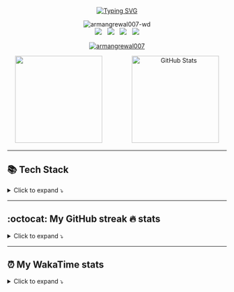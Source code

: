 <!--
**ArmanGrewal007/ArmanGrewal007** is a ✨ _special_ ✨ repository because its `README.md` (this file) appears on your GitHub profile.

Here are some ideas to get you started:

- 🔭 I’m currently working on ...
- 🌱 I’m currently learning ...
- 👯 I’m looking to collaborate on ...
- 🤔 I’m looking for help with ...
- 💬 Ask me about ...
- 📫 How to reach me: ...
- 😄 Pronouns: ...
- ⚡ Fun fact: ...
-->


<!-- ***WANDERING IN MY METAPHYSICAL REALM...🚶‍♂️*** -->


<!-- Typing - https://github.com/DenverCoder1/readme-typing-svg 
      DEMO site - https://readme-typing-svg.demolab.com/demo/ -->
<p align="center">
<a href="https://git.io/typing-svg"><img src="https://readme-typing-svg.demolab.com?font=Fira+Code&pause=1000&color=F7A30F&center=true&vCenter=true&random=false&width=435&lines=Hi+there!;+%E0%A8%B8%E0%A8%A4%E0%A8%BF+%E0%A8%B8%E0%A9%8D%E0%A8%B0%E0%A9%80+%E0%A8%85%E0%A8%95%E0%A8%BE%E0%A8%B2+%E0%A5%A4" alt="Typing SVG" /></a>
</p>

<p float="left" align="center"> 
<!-- Profile view counter - https://github.com/antonkomarev/github-profile-views-counter -->
<img src="https://komarev.com/ghpvc/?username=armangrewal007-wd&label=Profile%20views&color=green&style=flat" alt="armangrewal007-wd" /> 

<!-- Gentoo badge
<img src="https://www.gentoo.org/assets/img/badges/gentoo-badge.png" /> -->

<!-- Leetcode problems solved, rating  - https://leetcode-badge.vercel.app/
      Leetcode contest rating and quantile 
<a href="https://leetcode.com/armancode4u/"> <img src="https://img.shields.io/badge/dynamic/json?style=flat&labelColor=black&color=%23ffa116&label=Rating&query=ratingQuantile&url=https%3A%2F%2Fbadge.xyli.tech/%2Fapi%2Fusers%2Farmancode4u&logo=leetcode&logoColor=yellow)"> </a> -->

<br>
<a href="https://www.instagram.com/arman.singh.grewal/" ><img src="https://icons-theta.vercel.app/icons?i=instagram"/></a>
<img width="5"/>
<a href="https://stackoverflow.com/users/14706506/armangrewal007" ><img src="https://icons-theta.vercel.app/icons?i=stackoverflow"/></a>
<img width="5"/>
<a href="https://www.kaggle.com/armangrewal007"><img src="https://icons-theta.vercel.app/icons?i=kaggle"/></a>
<img width="5"/>
<a href="https://medium.com/@armangrewal"><img src="https://icons-theta.vercel.app/icons?i=medium"/></a>



</p>

<!-- <p align="center"><img height="250"   src="ucwl5 2.jpeg">  </p> -->

<!-- github profile trophy - https://github.com/ryo-ma/github-profile-trophy -->
<p float="left" align="center"> <a href="https://github.com/ryo-ma/github-profile-trophy"><img src="https://github-profile-trophy.vercel.app/?username=armangrewal007&theme=onedark&column=-1&margin-w=15&margin-h=15" alt="armangrewal007" /></a> </p>

<!-- Stats - https://github.com/anuraghazra/github-readme-stats 
      (GitHub Stats, Customizing repo and gist cards, Top languages, WakaCard) 
      github-readme-stats-git-master-armangrewal007s-projects.vercel.app is my personal deployment to also show private stats-->
      
<p align="center">
<img height="200" src="https://github-readme-stats.vercel.app/api?username=armangrewal007&theme=github_dark_dimmed&count_private=true&include_all_commits=true" />
<img height="200" hspace="30"/>
<img height="200"  src="https://github-readme-stats.vercel.app/api/top-langs?username=armangrewal007&layout=compact&theme=github_dark_dimmed&langs_count=10" alt="GitHub Stats">
</p>

-----------------
## 📚 Tech Stack
<details> <summary> Click to expand ⤵️ </summary>
<div align="center"><i>These icons were created by <a href="https://www.github.com/ArmanGrewal007/IconsNew">meee</a></i></div>
<br> <br>
<table align="center" style="background-color: white;">
      <tr align="center">
            <td colspan="5"> <b>Programming/Scripting languages</b> 
                 <br><br> <img src="https://icons-theta.vercel.app/icons?i=python,bash,cpp,c,cs,java,latex,html,css,js,ruby">
      </tr>
      <tr align="center"> 
            <td><b>Frontend technologies</b><br><br><img src="https://icons-theta.vercel.app/icons?i=bootstrap,jquery,vue,express,react&perline=3"></td>
            <td><b>Web frameworks</b><br><br> <img src="https://icons-theta.vercel.app/icons?i=django,flask,rails,nodejs,gatsby,next&perline=3"></td>
            <td> <b>Databases</b><br><br> <img src="https://icons-theta.vercel.app/icons?i=mysql,sqlite,mongodb,redis,neo4j,es&perline=3"></td>
            <td> <b>DevOps</b><br><br><img src="https://icons-theta.vercel.app/icons?i=jenkins,docker,podman&perline=2"></td>
      </tr>
      <tr align="center"> 
            <td> <b>Data Analysis tools</b><br><br> <img src="https://icons-theta.vercel.app/icons?i=excel,splunk"> </td>
            <td> <b>Machine Learning</b><br><br><img src="https://icons-theta.vercel.app/icons?i=tensorflow,pytorch"> </td>
            <td> <b>Operating systems</b><br><br> <img src="https://icons-theta.vercel.app/icons?i=linux,apple"></td>
            <td> <b>Cloud Storage</b><br><br><img src="https://icons-theta.vercel.app/icons?i=aws"></td>
      </tr>
      <tr align="center">
            <td> <b>Monitoring</b><br><br> <img src="https://icons-theta.vercel.app/icons?i=kafka,postman,influx"></td>
            <td> <b>Version control</b><br><br> <img src="https://icons-theta.vercel.app/icons?i=git"></td>
            <td> <b>Graphic designing</b><br><br><img src="https://icons-theta.vercel.app/icons?i=gimp,ink,blender"> </td>
            <td> <b>Game development</b><br><br><img src="https://icons-theta.vercel.app/icons?i=unity"> </td>
      </tr>
</table>
</details>

--------------------
## :octocat: My GitHub streak 🔥 stats
<details> <summary> Click to expand ⤵️ </summary>
<p float="left" align="center">
      <!-- Streak stats - https://github.com/DenverCoder1/github-readme-streak-stats
      DEMO site - https://streak-stats.demolab.com/demo/ -->
<a href="https://git.io/streak-stats"><img src="https://streak-stats.demolab.com?user=ArmanGrewal007&theme=one-dark-pro&hide_border=true&card_width=300" alt="GitHub Streak" /></a>
<!-- <img height="200" hspace="5"/> -->
</p>

<!-- github activity graph - https://github.com/Ashutosh00710/github-readme-activity-graph -->
<img src = "https://github-readme-activity-graph.vercel.app/graph?username=armangrewal007&theme=merko"/>

</details>
<!-- HUGE COLLECTION OF METRICS   https://github.com/lowlighter/metrics -->

------------------------
## ⏰ My WakaTime stats 
<details> <summary> Click to expand ⤵️ </summary>
<p float="left" align="center">
      <!-- time spend coding on wakatime -->
<a href="https://wakatime.com/@018bec3c-339f-4acb-98b2-41aa9598b087"><img src="https://wakatime.com/badge/user/018bec3c-339f-4acb-98b2-41aa9598b087.svg" alt="Total time coded since Nov 20 2023" /></a>
</p>

<!-- wakatime stats -->
<p float="left" align="center">
<img src="https://github-readme-stats-git-master-armangrewal007s-projects.vercel.app/api/wakatime?username=armangrewal007&theme=github_dark_dimmed&layout=compact">
</p>


</details>

<!-- PRE MADE readme.md https://rahuldkjain.github.io/gh-profile-readme-generator/ 

<h1 align="center">Hi 👋, I'm Arman Grewal</h1>
<p align="left"> <img src="https://komarev.com/ghpvc/?username=armangrewal007&label=Profile%20views&color=0e75b6&style=flat" alt="armangrewal007" /> </p>

<p align="left"> <a href="https://github.com/ryo-ma/github-profile-trophy"><img src="https://github-profile-trophy.vercel.app/?username=armangrewal007" alt="armangrewal007" /></a> </p>

<p align="left"> <a href="https://twitter.com/" target="blank"><img src="https://img.shields.io/twitter/follow/?logo=twitter&style=for-the-badge" alt="" /></a> </p>

<h3 align="left">Connect with me:</h3>
<p align="left">
<a href="https://linkedin.com/in/armangrewal007" target="blank"><img align="center" src="https://raw.githubusercontent.com/rahuldkjain/github-profile-readme-generator/master/src/images/icons/Social/linked-in-alt.svg" alt="armangrewal007" height="30" width="40" /></a>
<a href="https://kaggle.com/armangrewal007" target="blank"><img align="center" src="https://raw.githubusercontent.com/rahuldkjain/github-profile-readme-generator/master/src/images/icons/Social/kaggle.svg" alt="armangrewal007" height="30" width="40" /></a>
<a href="https://instagram.com/arman.singh.grewal" target="blank"><img align="center" src="https://raw.githubusercontent.com/rahuldkjain/github-profile-readme-generator/master/src/images/icons/Social/instagram.svg" alt="arman.singh.grewal" height="30" width="40" /></a>
<a href="https://www.hackerrank.com/armansinghgrewal" target="blank"><img align="center" src="https://raw.githubusercontent.com/rahuldkjain/github-profile-readme-generator/master/src/images/icons/Social/hackerrank.svg" alt="armansinghgrewal" height="30" width="40" /></a>
<a href="https://www.leetcode.com/armancode4u" target="blank"><img align="center" src="https://raw.githubusercontent.com/rahuldkjain/github-profile-readme-generator/master/src/images/icons/Social/leet-code.svg" alt="armancode4u" height="30" width="40" /></a>
</p>

<h3 align="left">Languages and Tools:</h3>
<p align="left"> 
<a href="https://aws.amazon.com" target="_blank" rel="noreferrer"> 
<img src="https://raw.githubusercontent.com/devicons/devicon/master/icons/amazonwebservices/amazonwebservices-original-wordmark.svg" alt="aws" width="40" height="40"/> </a> 
<a href="https://www.gnu.org/software/bash/" target="_blank" rel="noreferrer"> 
<img src="https://www.vectorlogo.zone/logos/gnu_bash/gnu_bash-icon.svg" alt="bash" width="40" height="40"/> </a> 
<a href="https://getbootstrap.com" target="_blank" rel="noreferrer"> 
<img src="https://raw.githubusercontent.com/devicons/devicon/master/icons/bootstrap/bootstrap-plain-wordmark.svg" alt="bootstrap" width="40" height="40"/> </a> <a href="https://www.cprogramming.com/" target="_blank" rel="noreferrer"> <img src="https://raw.githubusercontent.com/devicons/devicon/master/icons/c/c-original.svg" alt="c" width="40" height="40"/> </a> <a href="https://www.w3schools.com/cpp/" target="_blank" rel="noreferrer"> <img src="https://raw.githubusercontent.com/devicons/devicon/master/icons/cplusplus/cplusplus-original.svg" alt="cplusplus" width="40" height="40"/> </a> <a href="https://www.w3schools.com/css/" target="_blank" rel="noreferrer"> <img src="https://raw.githubusercontent.com/devicons/devicon/master/icons/css3/css3-original-wordmark.svg" alt="css3" width="40" height="40"/> </a> <a href="https://www.djangoproject.com/" target="_blank" rel="noreferrer"> <img src="https://cdn.worldvectorlogo.com/logos/django.svg" alt="django" width="40" height="40"/> </a> <a href="https://www.docker.com/" target="_blank" rel="noreferrer"> <img src="https://raw.githubusercontent.com/devicons/devicon/master/icons/docker/docker-original-wordmark.svg" alt="docker" width="40" height="40"/> </a> <a href="https://www.elastic.co" target="_blank" rel="noreferrer"> <img src="https://www.vectorlogo.zone/logos/elastic/elastic-icon.svg" alt="elasticsearch" width="40" height="40"/> </a> <a href="https://flask.palletsprojects.com/" target="_blank" rel="noreferrer"> <img src="https://www.vectorlogo.zone/logos/pocoo_flask/pocoo_flask-icon.svg" alt="flask" width="40" height="40"/> </a> <a href="https://git-scm.com/" target="_blank" rel="noreferrer"> <img src="https://www.vectorlogo.zone/logos/git-scm/git-scm-icon.svg" alt="git" width="40" height="40"/> </a> <a href="https://grafana.com" target="_blank" rel="noreferrer"> <img src="https://www.vectorlogo.zone/logos/grafana/grafana-icon.svg" alt="grafana" width="40" height="40"/> </a> <a href="https://www.java.com" target="_blank" rel="noreferrer"> <img src="https://raw.githubusercontent.com/devicons/devicon/master/icons/java/java-original.svg" alt="java" width="40" height="40"/> </a> <a href="https://developer.mozilla.org/en-US/docs/Web/JavaScript" target="_blank" rel="noreferrer"> <img src="https://raw.githubusercontent.com/devicons/devicon/master/icons/javascript/javascript-original.svg" alt="javascript" width="40" height="40"/> </a> <a href="https://www.jenkins.io" target="_blank" rel="noreferrer"> <img src="https://www.vectorlogo.zone/logos/jenkins/jenkins-icon.svg" alt="jenkins" width="40" height="40"/> </a> <a href="https://kafka.apache.org/" target="_blank" rel="noreferrer"> <img src="https://www.vectorlogo.zone/logos/apache_kafka/apache_kafka-icon.svg" alt="kafka" width="40" height="40"/> </a> <a href="https://www.elastic.co/kibana" target="_blank" rel="noreferrer"> <img src="https://www.vectorlogo.zone/logos/elasticco_kibana/elasticco_kibana-icon.svg" alt="kibana" width="40" height="40"/> </a> <a href="https://www.linux.org/" target="_blank" rel="noreferrer"> <img src="https://raw.githubusercontent.com/devicons/devicon/master/icons/linux/linux-original.svg" alt="linux" width="40" height="40"/> </a> <a href="https://www.mongodb.com/" target="_blank" rel="noreferrer"> <img src="https://raw.githubusercontent.com/devicons/devicon/master/icons/mongodb/mongodb-original-wordmark.svg" alt="mongodb" width="40" height="40"/> </a> <a href="https://www.microsoft.com/en-us/sql-server" target="_blank" rel="noreferrer"> <img src="https://www.svgrepo.com/show/303229/microsoft-sql-server-logo.svg" alt="mssql" width="40" height="40"/> </a> <a href="https://www.mysql.com/" target="_blank" rel="noreferrer"> <img src="https://raw.githubusercontent.com/devicons/devicon/master/icons/mysql/mysql-original-wordmark.svg" alt="mysql" width="40" height="40"/> </a> <a href="https://nodejs.org" target="_blank" rel="noreferrer"> <img src="https://raw.githubusercontent.com/devicons/devicon/master/icons/nodejs/nodejs-original-wordmark.svg" alt="nodejs" width="40" height="40"/> </a> <a href="https://opencv.org/" target="_blank" rel="noreferrer"> <img src="https://www.vectorlogo.zone/logos/opencv/opencv-icon.svg" alt="opencv" width="40" height="40"/> </a> <a href="https://www.oracle.com/" target="_blank" rel="noreferrer"> <img src="https://raw.githubusercontent.com/devicons/devicon/master/icons/oracle/oracle-original.svg" alt="oracle" width="40" height="40"/> </a> <a href="https://pandas.pydata.org/" target="_blank" rel="noreferrer"> <img src="https://raw.githubusercontent.com/devicons/devicon/2ae2a900d2f041da66e950e4d48052658d850630/icons/pandas/pandas-original.svg" alt="pandas" width="40" height="40"/> </a> <a href="https://www.postgresql.org" target="_blank" rel="noreferrer"> <img src="https://raw.githubusercontent.com/devicons/devicon/master/icons/postgresql/postgresql-original-wordmark.svg" alt="postgresql" width="40" height="40"/> </a> <a href="https://postman.com" target="_blank" rel="noreferrer"> <img src="https://www.vectorlogo.zone/logos/getpostman/getpostman-icon.svg" alt="postman" width="40" height="40"/> </a> <a href="https://www.python.org" target="_blank" rel="noreferrer"> <img src="https://raw.githubusercontent.com/devicons/devicon/master/icons/python/python-original.svg" alt="python" width="40" height="40"/> </a> <a href="https://pytorch.org/" target="_blank" rel="noreferrer"> <img src="https://www.vectorlogo.zone/logos/pytorch/pytorch-icon.svg" alt="pytorch" width="40" height="40"/> </a> <a href="https://rubyonrails.org" target="_blank" rel="noreferrer"> <img src="https://raw.githubusercontent.com/devicons/devicon/master/icons/rails/rails-original-wordmark.svg" alt="rails" width="40" height="40"/> </a> <a href="https://redis.io" target="_blank" rel="noreferrer"> <img src="https://raw.githubusercontent.com/devicons/devicon/master/icons/redis/redis-original-wordmark.svg" alt="redis" width="40" height="40"/> </a> <a href="https://www.ruby-lang.org/en/" target="_blank" rel="noreferrer"> <img src="https://raw.githubusercontent.com/devicons/devicon/master/icons/ruby/ruby-original.svg" alt="ruby" width="40" height="40"/> </a> <a href="https://scikit-learn.org/" target="_blank" rel="noreferrer"> <img src="https://upload.wikimedia.org/wikipedia/commons/0/05/Scikit_learn_logo_small.svg" alt="scikit_learn" width="40" height="40"/> </a> <a href="https://seaborn.pydata.org/" target="_blank" rel="noreferrer"> <img src="https://seaborn.pydata.org/_images/logo-mark-lightbg.svg" alt="seaborn" width="40" height="40"/> </a> <a href="https://tailwindcss.com/" target="_blank" rel="noreferrer"> <img src="https://www.vectorlogo.zone/logos/tailwindcss/tailwindcss-icon.svg" alt="tailwind" width="40" height="40"/> </a> <a href="https://www.tensorflow.org" target="_blank" rel="noreferrer"> <img src="https://www.vectorlogo.zone/logos/tensorflow/tensorflow-icon.svg" alt="tensorflow" width="40" height="40"/> </a> <a href="https://unity.com/" target="_blank" rel="noreferrer"> <img src="https://www.vectorlogo.zone/logos/unity3d/unity3d-icon.svg" alt="unity" width="40" height="40"/> </a> <a href="https://vuejs.org/" target="_blank" rel="noreferrer"> <img src="https://raw.githubusercontent.com/devicons/devicon/master/icons/vuejs/vuejs-original-wordmark.svg" alt="vuejs" width="40" height="40"/> </a> </p>

<p><img align="left" src="https://github-readme-stats.vercel.app/api/top-langs?username=armangrewal007&show_icons=true&locale=en&layout=compact" alt="armangrewal007" /></p>

<p>&nbsp;<img align="center" src="https://github-readme-stats.vercel.app/api?username=armangrewal007&show_icons=true&locale=en" alt="armangrewal007" /></p>

<p><img align="center" src="https://github-readme-streak-stats.herokuapp.com/?user=armangrewal007&" alt="armangrewal007" /></p>

-->
